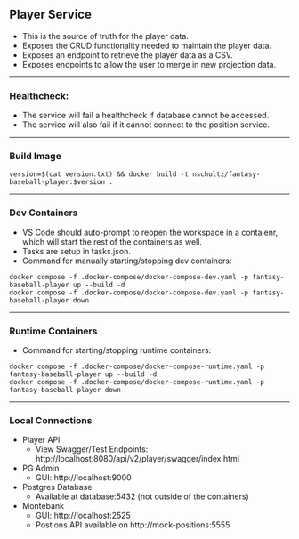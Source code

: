 ## Player Service

- This is the source of truth for the player data.
- Exposes the CRUD functionality needed to maintain the player data.
- Exposes an endpoint to retrieve the player data as a CSV.
- Exposes endpoints to allow the user to merge in new projection data.

---

### Healthcheck:

- The service will fail a healthcheck if database cannot be accessed.
- The service will also fail if it cannot connect to the position service.

---

### Build Image

```
version=$(cat version.txt) && docker build -t nschultz/fantasy-baseball-player:$version .
```

---

### Dev Containers

- VS Code should auto-prompt to reopen the workspace in a contaienr, which will start the rest of the containers as well.
- Tasks are setup in tasks.json.
- Command for manually starting/stopping dev containers:

```
docker compose -f .docker-compose/docker-compose-dev.yaml -p fantasy-baseball-player up --build -d
docker compose -f .docker-compose/docker-compose-dev.yaml -p fantasy-baseball-player down
```

---

### Runtime Containers

- Command for starting/stopping runtime containers:

```
docker compose -f .docker-compose/docker-compose-runtime.yaml -p fantasy-baseball-player up --build -d
docker compose -f .docker-compose/docker-compose-runtime.yaml -p fantasy-baseball-player down
```

---

### Local Connections

- Player API
  - View Swagger/Test Endpoints: http://localhost:8080/api/v2/player/swagger/index.html
- PG Admin
  - GUI: http://localhost:9000
- Postgres Database
  - Available at database:5432 (not outside of the containers)
- Montebank
  - GUI: http://localhost:2525
  - Postions API available on http://mock-positions:5555
